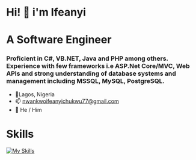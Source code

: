 # Hi! 👋 i'm Ifeanyi

# A Software Engineer

### Proficient in C#, VB.NET, Java and PHP among others. Experience with few frameworks i.e ASP.Net Core/MVC, Web APIs and strong understanding of database systems and management including MSSQL, MySQL, PostgreSQL.


 - 📍Lagos, Nigeria
 - 📫 nwankwoifeanyichukwu77@gmail.com
 - 👨 He / Him


# Skills
[![My Skills](https://skillicons.dev/icons?i=html,css,js,bootstrap,jquery,git,github,php,java,cs,dotnet,androidstudio,sqlite,postgres,mysql,azure,aws)](https://skillicons.dev)
<!--
**Hollandkid/Hollandkid** is a ✨ _special_ ✨ repository because its `README.md` (this file) appears on your GitHub profile.

Here are some ideas to get you started:

- 🔭 I’m currently working on ...
- 🌱 I’m currently learning ...
- 👯 I’m looking to collaborate on ...
- 🤔 I’m looking for help with ...
- 💬 Ask me about ...
- 📫 How to reach me: ...
- 😄 Pronouns: ...
- ⚡ Fun fact: ...
-->
